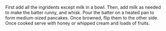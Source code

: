 First add all the ingridents except milk in a bowl.
Then, add milk as needed to make the batter runny, and whisk.
Pour the batter on a heated pan to form medium-sized pancakes.
Once browned, flip them to the other side.
Once cooked serve with honey or whipped cream and loads of fruits.